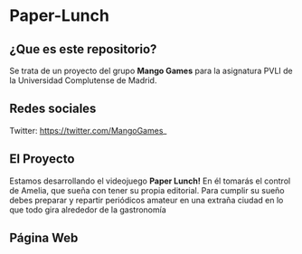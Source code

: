 # Paper-Lunch
## ¿Que es este repositorio?  
Se trata de un proyecto del grupo **Mango Games** para la asignatura PVLI de la Universidad Complutense de Madrid.  
## Redes sociales  
Twitter: https://twitter.com/MangoGames_  
## El Proyecto  
Estamos desarrollando el videojuego **Paper Lunch!** En él tomarás el control de Amelia, que sueña con tener su propia editorial. Para cumplir su sueño  
debes preparar y repartir periódicos amateur en una extraña ciudad en lo que todo gira alrededor de la gastronomía  
## Página Web  
